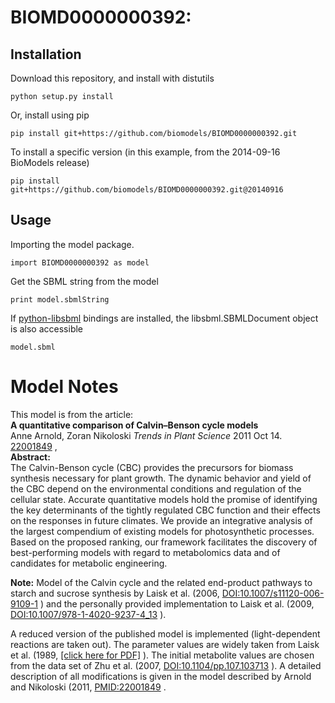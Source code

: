 # BIOMD0000000392: 

## Installation

Download this repository, and install with distutils

`python setup.py install`

Or, install using pip

`pip install git+https://github.com/biomodels/BIOMD0000000392.git`

To install a specific version (in this example, from the 2014-09-16 BioModels release)

`pip install git+https://github.com/biomodels/BIOMD0000000392.git@20140916`

## Usage

Importing the model package.

`import BIOMD0000000392 as model`

Get the SBML string from the model

`print model.sbmlString`

If [python-libsbml](https://pypi.python.org/pypi/python-libsbml) bindings are
installed, the libsbml.SBMLDocument object is also accessible

`model.sbml`


# Model Notes


This model is from the article:  
**A quantitative comparison of Calvin–Benson cycle models**   
Anne Arnold, Zoran Nikoloski _Trends in Plant Science_ 2011 Oct 14.
[22001849](http://www.ncbi.nlm.nih.gov/pubmed/22001849) ,  
**Abstract:**   
The Calvin-Benson cycle (CBC) provides the precursors for biomass synthesis
necessary for plant growth. The dynamic behavior and yield of the CBC depend
on the environmental conditions and regulation of the cellular state. Accurate
quantitative models hold the promise of identifying the key determinants of
the tightly regulated CBC function and their effects on the responses in
future climates. We provide an integrative analysis of the largest compendium
of existing models for photosynthetic processes. Based on the proposed
ranking, our framework facilitates the discovery of best-performing models
with regard to metabolomics data and of candidates for metabolic engineering.

**Note:** Model of the Calvin cycle and the related end-product pathways to starch and sucrose synthesis by Laisk et al. (2006, [DOI:10.1007/s11120-006-9109-1](http://dx.doi.org/10.1007/s11120-006-9109-1) ) and the personally provided implementation to Laisk et al. (2009, [DOI:10.1007/978-1-4020-9237-4_13](http://dx.doi.org/10.1007/978-1-4020-9237-4_13) ). 

A reduced version of the published model is implemented (light-dependent
reactions are taken out). The parameter values are widely taken from Laisk et
al. (1989, [[click here for PDF]](http://www.jstor.org/stable/2410587) ). The
initial metabolite values are chosen from the data set of Zhu et al. (2007,
[DOI:10.1104/pp.107.103713](http:/dx.doi.org/10.1104/pp.107.103713) ). A
detailed description of all modifications is given in the model described by
Arnold and Nikoloski (2011,
[PMID:22001849](http://www.ncbi.nlm.nih.gov/pubmed/22001849) .


